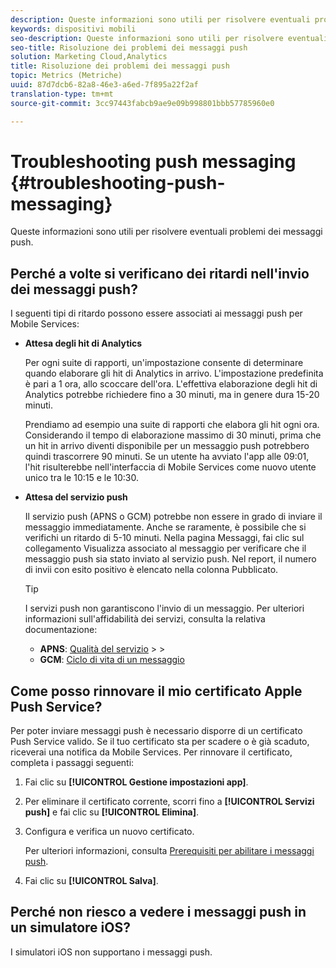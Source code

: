 ```yaml
---
description: Queste informazioni sono utili per risolvere eventuali problemi dei messaggi push.
keywords: dispositivi mobili
seo-description: Queste informazioni sono utili per risolvere eventuali problemi dei messaggi push.
seo-title: Risoluzione dei problemi dei messaggi push
solution: Marketing Cloud,Analytics
title: Risoluzione dei problemi dei messaggi push
topic: Metrics (Metriche)
uuid: 87d7dcb6-82a8-46e3-a6ed-7f895a22f2af
translation-type: tm+mt
source-git-commit: 3cc97443fabcb9ae9e09b998801bbb57785960e0

---
```



# Troubleshooting push messaging {#troubleshooting-push-messaging}

Queste informazioni sono utili per risolvere eventuali problemi dei messaggi push.

## Perché a volte si verificano dei ritardi nell'invio dei messaggi push?

I seguenti tipi di ritardo possono essere associati ai messaggi push per Mobile Services:

* **Attesa degli hit di Analytics**

   Per ogni suite di rapporti, un'impostazione consente di determinare quando elaborare gli hit di Analytics in arrivo. L'impostazione predefinita è pari a 1 ora, allo scoccare dell'ora. L'effettiva elaborazione degli hit di Analytics potrebbe richiedere fino a 30 minuti, ma in genere dura 15-20 minuti.

   Prendiamo ad esempio una suite di rapporti che elabora gli hit ogni ora. Considerando il tempo di elaborazione massimo di 30 minuti, prima che un hit in arrivo diventi disponibile per un messaggio push potrebbero quindi trascorrere 90 minuti. Se un utente ha avviato l'app alle 09:01, l'hit risulterebbe nell'interfaccia di Mobile Services come nuovo utente unico tra le 10:15 e le 10:30.

* **Attesa del servizio push**

   Il servizio push (APNS o GCM) potrebbe non essere in grado di inviare il messaggio immediatamente. Anche se raramente, è possibile che si verifichi un ritardo di 5-10 minuti. Nella pagina Messaggi, fai clic sul collegamento Visualizza associato al messaggio per verificare che il messaggio push sia stato inviato al servizio push. Nel report, il numero di invii con esito positivo è elencato nella colonna Pubblicato.

   >[!TIP]
   >
   >I servizi push non garantiscono l'invio di un messaggio. Per ulteriori informazioni sull'affidabilità dei servizi, consulta la relativa documentazione:
   >
   >* **APNS**: [Qualità del servizio](https://developer.apple.com/documentation/usernotifications)
      >
      >
   * **GCM**: [Ciclo di vita di un messaggio](https://developers.google.com/cloud-messaging/concept-options)


## Come posso rinnovare il mio certificato Apple Push Service?

Per poter inviare messaggi push è necessario disporre di un certificato Push Service valido. Se il tuo certificato sta per scadere o è già scaduto, riceverai una notifica da Mobile Services. Per rinnovare il certificato, completa i passaggi seguenti:

1. Fai clic su **[!UICONTROL Gestione impostazioni app]**.
2. Per eliminare il certificato corrente, scorri fino a **[!UICONTROL Servizi push]** e fai clic su **[!UICONTROL Elimina]**.
3. Configura e verifica un nuovo certificato.

   Per ulteriori informazioni, consulta [Prerequisiti per abilitare i messaggi push](/help/using/c-manage-app-settings/c-mob-confg-app/configure-push-messaging/prerequisites-push-messaging.md).

4. Fai clic su **[!UICONTROL Salva]**.

## Perché non riesco a vedere i messaggi push in un simulatore iOS?

I simulatori iOS non supportano i messaggi push.
